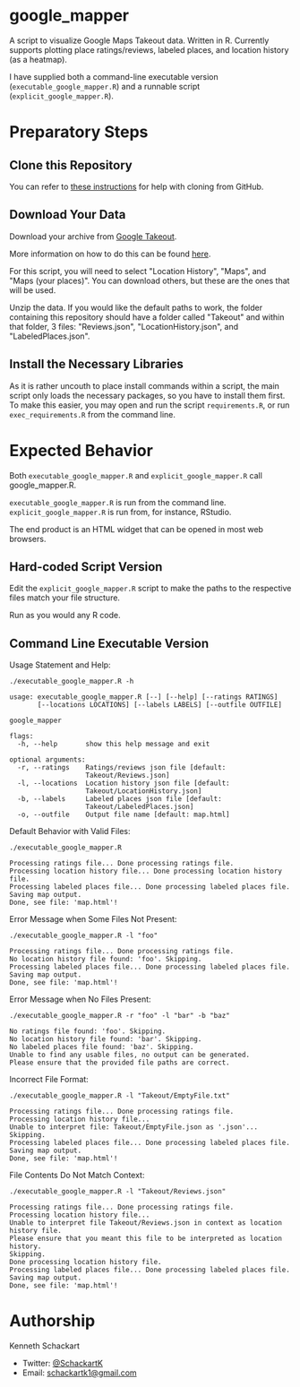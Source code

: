 # google_mapper
A script to visualize Google Maps Takeout data. Written in R. Currently supports plotting place ratings/reviews, labeled places, and location history (as a heatmap).

I have supplied both a command-line executable version (`executable_google_mapper.R`) and a runnable script (`explicit_google_mapper.R`).

# Preparatory Steps

## Clone this Repository

You can refer to [these instructions](https://help.github.com/en/github/creating-cloning-and-archiving-repositories/cloning-a-repository) for help with cloning from GitHub.

## Download Your Data
Download your archive from [Google Takeout](https://takeout.google.com/).

More information on how to do this can be found [here](https://support.google.com/accounts/answer/3024190?hl=en).

For this script, you will need to select "Location History", "Maps", and "Maps (your places)". You can download others, but these are the ones that will be used.

Unzip the data. If you would like the default paths to work, the folder containing this repository should have a folder called "Takeout" and within that folder, 3 files: "Reviews.json", "LocationHistory.json", and "LabeledPlaces.json".

## Install the Necessary Libraries

As it is rather uncouth to place install commands within a script, the main script only loads the necessary packages, so you have to install them first. To make this easier, you may open and run the script `requirements.R`, or run `exec_requirements.R` from the command line.

# Expected Behavior

Both `executable_google_mapper.R` and `explicit_google_mapper.R` call google_mapper.R.

`executable_google_mapper.R` is run from the command line. `explicit_google_mapper.R` is run from, for instance, RStudio.

The end product is an HTML widget that can be opened in most web browsers.

## Hard-coded Script Version
Edit the `explicit_google_mapper.R` script to make the paths to the respective files match your file structure.

Run as you would any R code. 

## Command Line Executable Version

Usage Statement and Help:
```
./executable_google_mapper.R -h

usage: executable_google_mapper.R [--] [--help] [--ratings RATINGS]
       [--locations LOCATIONS] [--labels LABELS] [--outfile OUTFILE]

google_mapper

flags:
  -h, --help       show this help message and exit

optional arguments:
  -r, --ratings    Ratings/reviews json file [default:
                   Takeout/Reviews.json]
  -l, --locations  Location history json file [default:
                   Takeout/LocationHistory.json]
  -b, --labels     Labeled places json file [default:
                   Takeout/LabeledPlaces.json]
  -o, --outfile    Output file name [default: map.html]
```

Default Behavior with Valid Files:
```
./executable_google_mapper.R

Processing ratings file... Done processing ratings file.
Processing location history file... Done processing location history file.
Processing labeled places file... Done processing labeled places file.
Saving map output.
Done, see file: 'map.html'!
```

Error Message when Some Files Not Present:
```
./executable_google_mapper.R -l "foo"

Processing ratings file... Done processing ratings file.
No location history file found: 'foo'. Skipping.
Processing labeled places file... Done processing labeled places file.
Saving map output.
Done, see file: 'map.html'!
```

Error Message when No Files Present:
```
./executable_google_mapper.R -r "foo" -l "bar" -b "baz"

No ratings file found: 'foo'. Skipping.
No location history file found: 'bar'. Skipping.
No labeled places file found: 'baz'. Skipping.
Unable to find any usable files, no output can be generated.
Please ensure that the provided file paths are correct.
```

Incorrect File Format:
```
./executable_google_mapper.R -l "Takeout/EmptyFile.txt"

Processing ratings file... Done processing ratings file.
Processing location history file... 
Unable to interpret file: Takeout/EmptyFile.json as '.json'... Skipping.
Processing labeled places file... Done processing labeled places file.
Saving map output.
Done, see file: 'map.html'!
```

File Contents Do Not Match Context:
```
./executable_google_mapper.R -l "Takeout/Reviews.json"

Processing ratings file... Done processing ratings file.
Processing location history file... 
Unable to interpret file Takeout/Reviews.json in context as location history file.
Please ensure that you meant this file to be interpreted as location history.
Skipping.
Done processing location history file.
Processing labeled places file... Done processing labeled places file.
Saving map output.
Done, see file: 'map.html'!
```

# Authorship

Kenneth Schackart

* Twitter: [\@SchackartK](https://twitter.com/SchackartK)
* Email: schackartk1@gmail.com


